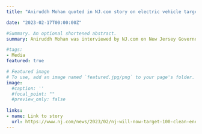 ```yaml
---
title: "Aniruddh Mohan quoted in NJ.com story on electric vehicle targets in New Jersey" 

date: "2023-02-17T00:00:00Z"

#Summary. An optional shortened abstract.
summary: Aniruddh Mohan was interviewed by NJ.com on New Jersey Governor Phil Murphy's announcement that all new cars sold in the state must be fully-electric by 2035.

#tags:
- Media
featured: true

# Featured image
# To use, add an image named `featured.jpg/png` to your page's folder. 
image:
  #caption: ''
  #focal_point: ""
  #preview_only: false
  
links:
- name: Link to story
  url: https://www.nj.com/news/2023/02/nj-will-now-target-100-clean-energy-require-all-electric-cars-by-2035-murphy-says.html
---
```


